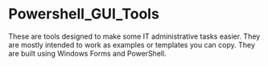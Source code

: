 # Powershell_GUI_Tools
These are tools designed to make some IT administrative tasks easier. They are mostly intended to work as examples or templates you can copy. They are built using Windows Forms and PowerShell.
